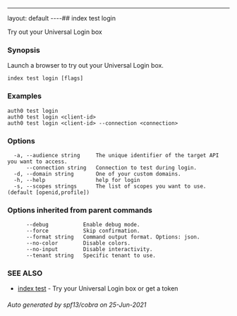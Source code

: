 ---
layout: default
----## index test login

Try out your Universal Login box

### Synopsis

Launch a browser to try out your Universal Login box.

```
index test login [flags]
```

### Examples

```
auth0 test login
auth0 test login <client-id>
auth0 test login <client-id> --connection <connection>
```

### Options

```
  -a, --audience string     The unique identifier of the target API you want to access.
      --connection string   Connection to test during login.
  -d, --domain string       One of your custom domains.
  -h, --help                help for login
  -s, --scopes strings      The list of scopes you want to use. (default [openid,profile])
```

### Options inherited from parent commands

```
      --debug           Enable debug mode.
      --force           Skip confirmation.
      --format string   Command output format. Options: json.
      --no-color        Disable colors.
      --no-input        Disable interactivity.
      --tenant string   Specific tenant to use.
```

### SEE ALSO

* [index test](index_test.md)	 - Try your Universal Login box or get a token

###### Auto generated by spf13/cobra on 25-Jun-2021
